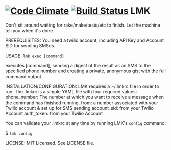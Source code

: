 [![Code Climate](https://codeclimate.com/github/LukeWinikates/lmk.png)](https://codeclimate.com/github/LukeWinikates/lmk)
[![Build Status](https://travis-ci.org/LukeWinikates/lmk.png?branch=master)](https://travis-ci.org/LukeWinikates/lmk)
LMK
===========

Don't sit around waiting for rake/make/tests/etc to finish. Let the machine tell you when it's done.

PREREQUISITES:
You need a twilio account, including API Key and Account SID for sending SMSes.

USAGE:
`lmk exec [command]`

executes [command], sending a digest of the result as an SMS to the specified phone number and creating a private, anonymous gist with the full command output.


INSTALLATION/CONFIGURATION:
LMK requires a ~/.lmkrc file in order to run. The .lmkrc is a simple YAML file with four required values: 
phone_number: The number at which you want to receive a message when the command has finished running.
from: a number associated with your Twilio account & set up for SMS sending
account_sid: from your Twilio Account
auth_token: from your Twilio Account

You can validate your .lmkrc at any time by running LMK's `config` command:

 $ `lmk config`

LICENSE:
MIT Licensed. See LICENSE file.
